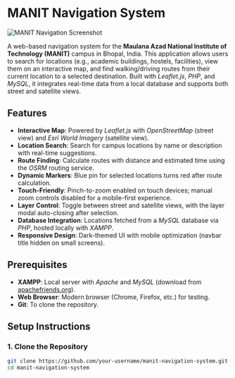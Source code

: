 # MANIT Navigation System

![MANIT Navigation Screenshot]([manit-navigation.jpeg])

A web-based navigation system for the **Maulana Azad National Institute of Technology (MANIT)** campus in Bhopal, India. This application allows users to search for locations (e.g., academic buildings, hostels, facilities), view them on an interactive map, and find walking/driving routes from their current location to a selected destination. Built with *Leaflet.js*, *PHP*, and *MySQL*, it integrates real-time data from a local database and supports both street and satellite views.

## **Features**
- **Interactive Map**: Powered by *Leaflet.js* with *OpenStreetMap* (street view) and *Esri World Imagery* (satellite view).
- **Location Search**: Search for campus locations by name or description with real-time suggestions.
- **Route Finding**: Calculate routes with distance and estimated time using the *OSRM* routing service.
- **Dynamic Markers**: Blue pin for selected locations turns red after route calculation.
- **Touch-Friendly**: Pinch-to-zoom enabled on touch devices; manual zoom controls disabled for a mobile-first experience.
- **Layer Control**: Toggle between street and satellite views, with the layer modal auto-closing after selection.
- **Database Integration**: Locations fetched from a *MySQL* database via *PHP*, hosted locally with *XAMPP*.
- **Responsive Design**: Dark-themed UI with mobile optimization (navbar title hidden on small screens).

## **Prerequisites**
- **XAMPP**: Local server with *Apache* and *MySQL* (download from [apachefriends.org](https://www.apachefriends.org/)).
- **Web Browser**: Modern browser (Chrome, Firefox, etc.) for testing.
- **Git**: To clone the repository.

## **Setup Instructions**

### 1. Clone the Repository
```bash
git clone https://github.com/your-username/manit-navigation-system.git
cd manit-navigation-system
